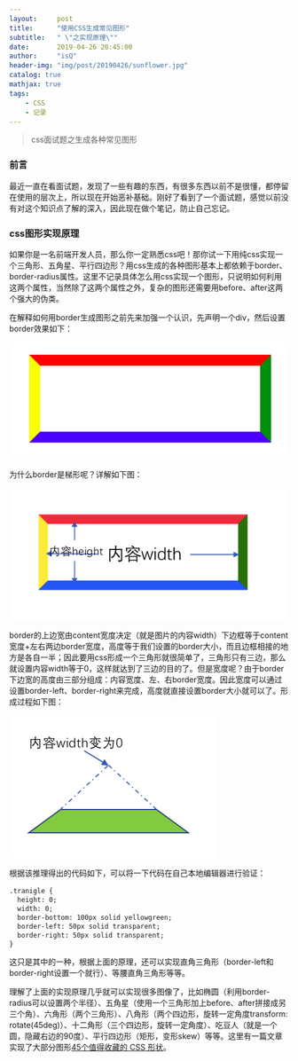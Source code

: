 ```yaml
---
layout:     post
title:      "使用CSS生成常见图形"
subtitle:   " \"之实现原理\""
date:       2019-04-26 20:45:00
author:     "isQ"
header-img: "img/post/20190426/sunflower.jpg"
catalog: true
mathjax: true
tags:
    - CSS
    - 记录
---
```


> css面试题之生成各种常见图形

### 前言

最近一直在看面试题，发现了一些有趣的东西，有很多东西以前不是很懂，都停留在使用的层次上，所以现在开始恶补基础。刚好了看到了一个面试题，感觉以前没有对这个知识点了解的深入，因此现在做个笔记，防止自己忘记。

### css图形实现原理

如果你是一名前端开发人员，那么你一定熟悉css吧！那你试一下用纯css实现一个三角形、五角星、平行四边形？用css生成的各种图形基本上都依赖于border、border-radius属性。这里不记录具体怎么用css实现一个图形，只说明如何利用这两个属性，当然除了这两个属性之外，复杂的图形还需要用before、after这两个强大的伪类。

在解释如何用border生成图形之前先来加强一个认识，先声明一个div，然后设置border效果如下：

![border样式](/img/post/2019/20190426/border-one.png)

为什么border是梯形呢？详解如下图：

![border详情](/img/post/2019/20190426/border-detail.png)

border的上边宽由content宽度决定（就是图片的内容width）下边框等于content宽度+左右两边border宽度，高度等于我们设置的border大小，而且边框相接的地方是各自一半；因此要用css形成一个三角形就很简单了，三角形只有三边，那么就设置内容width等于0，这样就达到了三边的目的了。但是宽度呢？由于border下边宽的高度由三部分组成：内容宽度、左、右border宽度。因此宽度可以通过设置border-left、border-right来完成，高度就直接设置border大小就可以了。形成过程如下图：

![三角形生成原理](/img/post/2019/20190426/triangle.png)

根据该推理得出的代码如下，可以将一下代码在自己本地编辑器进行验证：

```
.tranigle {
  height: 0;
  width: 0;
  border-bottom: 100px solid yellowgreen;
  border-left: 50px solid transparent;
  border-right: 50px solid transparent;
}
```

这只是其中的一种，根据上面的原理，还可以实现直角三角形（border-left和border-right设置一个就行）、等腰直角三角形等等。

理解了上面的实现原理几乎就可以实现很多图像了，比如椭圆（利用border-radius可以设置两个半径）、五角星（使用一个三角形加上before、after拼接成另三个角）、六角形（两个三角形）、八角形（两个四边形，旋转一定角度transform: rotate(45deg)）、十二角形（三个四边形，旋转一定角度）、吃豆人（就是一个圆，隐藏右边的90度）、平行四边形（矩形，变形skew）等等。这里有一篇文章实现了大部分图形[45个值得收藏的 CSS 形状](<https://juejin.im/post/5cbd1f0ae51d456e5e035f45?utm_source=gold_browser_extension#heading-24>)。